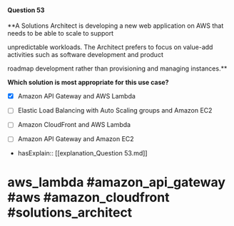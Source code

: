 #### Question  53

**A Solutions Architect is developing a new web application on AWS that needs to be able to scale to support

unpredictable workloads. The Architect prefers to focus on value-add activities such as software development and product

roadmap development rather than provisioning and managing instances.**

**Which solution is most appropriate for this use case?**

- [x] Amazon API Gateway and AWS Lambda

- [ ] Elastic Load Balancing with Auto Scaling groups and Amazon EC2

- [ ] Amazon CloudFront and AWS Lambda

- [ ] Amazon API Gateway and Amazon EC2

- hasExplain:: [[explanation_Question  53.md]]

# aws_lambda #amazon_api_gateway #aws #amazon_cloudfront #solutions_architect
